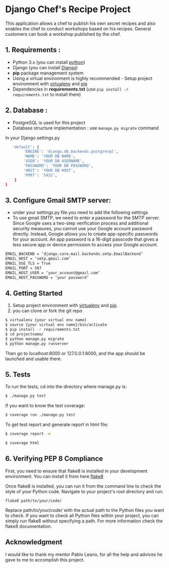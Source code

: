# Django Chef's Recipe Project

This application allows a chef to publish his own secret recipes and also enables the chef to conduct workshops based on his recipes. General customers can book a workshop published by the chef.

## 1. Requirements :

* Python 3.x (you can install [python](https://www.python.org/downloads/))
* Django  (you can install [Django](https://docs.djangoproject.com/en/5.0/intro/install/))
* **pip** package management system
* Using a virtual environment is highly recommended - Setup project environment with [virtualenv](https://virtualenv.pypa.io) and [pip](https://pip.pypa.io)
* Dependencies in **requirements.txt** (use `pip install -r requirements.txt` to install them)

## 2. Database :
* PostgreSQL is used for this project
* Database structure implementation : use `manage.py migrate` command

In your Django settings.py

```bash
   'default': {
        'ENGINE': 'django.db.backends.postgresql',
        'NAME': 'YOUR DB NAME',
        'USER': 'YOUR DB USERNAME',
        'PASSWORD': 'YOUR DB PASSWORD',
        'HOST': 'YOUR DB HOST',
        'PORT': '5432',
    }
}
```

## 3. Configure Gmail SMTP server:
* under your settings.py file you need to add the following settings
* To use gmail SMTP, we need to enter a password for the SMTP server. Since Google uses a two-step verification process and additional security measures, you cannot use your Google account password directly. Instead, Google allows you to create app-specific passwords for your account. An app password is a 16-digit passcode that gives a less secure app or device permission to access your Google account.

```bash
EMAIL_BACKEND = ‘django.core.mail.backends.smtp.EmailBackend’
EMAIL_HOST = ‘smtp.gmail.com’
EMAIL_USE_TLS = True
EMAIL_PORT = 587
EMAIL_HOST_USER = ‘your_account@gmail.com’
EMAIL_HOST_PASSWORD = ‘your password’
```

## 4. Getting Started

1. Setup project environment with [virtualenv](https://virtualenv.pypa.io) and [pip](https://pip.pypa.io).
2. you can clone or fork the git repo

```bash
$ virtualenv {your virtual env name}
$ source {your virtual env name}/bin/activate
$ pip install -r requirements.txt
$ cd projectname/
$ python manage.py migrate
$ python manage.py runserver

```
Then go to localhost:8000 or 127.0.0.1:8000, and the app should be launched and usable there.

## 5. Tests

To run the tests, cd into the directory where manage.py is:

```bash
$ ./manage.py test

```
If you want to know the test coverage:


```bash
$ coverage run ./manage.py test

```
To get test report and generate report in html file:


```bash
$ coverage report -m

$ coverage html
```

## 6. Verifying PEP 8 Compliance

First, you need to ensure that flake8 is installed in your development environment. You can install it from here [flake8](https://flake8.pycqa.org/en/latest/)

Once flake8 is installed, you can run it from the command line to check the style of your Python code. Navigate to your project's root directory and run:
```
flake8 path/to/your/code/

```
Replace path/to/your/code/ with the actual path to the Python files you want to check. If you want to check all Python files within your project, you can simply run flake8 without specifying a path. For more information check the flake8 documentation.

## Acknowledgment

I would like to thank my mentor Pablo Leano, for all the help and advices he gave to me to accomplish this project.
